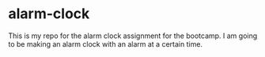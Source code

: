 # alarm-clock
This is my repo for the alarm clock assignment for the bootcamp.
I am going to be making an alarm clock with an alarm at a certain time.